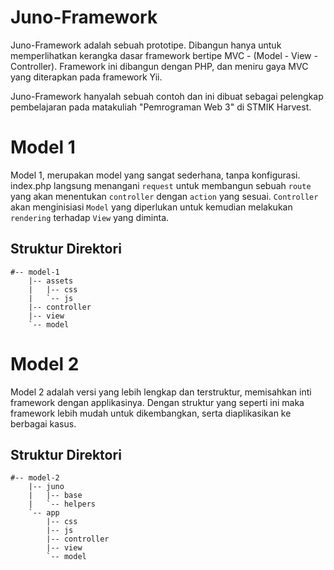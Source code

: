 # Juno-Framework

Juno-Framework adalah sebuah prototipe. Dibangun hanya untuk memperlihatkan kerangka dasar framework bertipe
MVC - (Model - View - Controller). Framework ini dibangun dengan PHP, dan meniru gaya MVC yang diterapkan pada
framework Yii. 

Juno-Framework hanyalah sebuah contoh dan ini dibuat sebagai pelengkap pembelajaran pada matakuliah "Pemrograman Web 3"
di STMIK Harvest.

# Model 1

Model 1, merupakan model yang sangat sederhana, tanpa konfigurasi. index.php langsung menangani `request` untuk
membangun sebuah `route` yang akan menentukan `controller` dengan `action` yang sesuai. `Controller` akan menginisiasi
`Model` yang diperlukan untuk kemudian melakukan `rendering` terhadap `View` yang diminta.

## Struktur Direktori

```
#-- model-1
    |-- assets
    |   |-- css
    |   `-- js
    |-- controller
    |-- view
    `-- model
```

# Model 2

Model 2 adalah versi yang lebih lengkap dan terstruktur, memisahkan inti framework dengan applikasinya.
Dengan struktur yang seperti ini maka framework lebih mudah untuk dikembangkan, serta diaplikasikan 
ke berbagai kasus.

## Struktur Direktori

```
#-- model-2
    |-- juno
    |   |-- base
    |   `-- helpers
    `-- app    
        |-- css
        |-- js
        |-- controller
        |-- view
        `-- model
```
